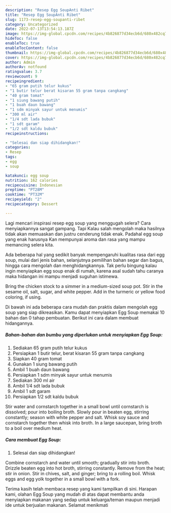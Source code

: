 ```yaml
---
description: "Resep Egg SoupAnti Ribet"
title: "Resep Egg SoupAnti Ribet"
slug: 1173-resep-egg-soupanti-ribet
category: Uncategorized
date: 2022-07-13T13:54:13.187Z
image: https://img-global.cpcdn.com/recipes/4b826877d34ecb6d/680x482cq70/egg-soup-foto-resep-utama.jpg
hideToc: false
enableToc: true
enableTocContent: false
thumbnail: https://img-global.cpcdn.com/recipes/4b826877d34ecb6d/680x482cq70/egg-soup-foto-resep-utama.jpg
cover: https://img-global.cpcdn.com/recipes/4b826877d34ecb6d/680x482cq70/egg-soup-foto-resep-utama.jpg
author: Admin
authorAv: notfound
ratingvalue: 3.7
reviewcount: 9
recipeingredient:
- "65 gram putih telur kukus"
- "1 butir telur berat kisaran 55 gram tanpa cangkang"
- "40 gram tomat"
- "1 siung bawang putih"
- "1 buah daun bawang"
- "1 sdm minyak sayur untuk menumis"
- "300 ml air"
- "1/4 sdt lada bubuk"
- "1 sdt garam"
- "1/2 sdt kaldu bubuk"
recipeinstructions:

- "Selesai dan siap dihidangkan!"
categories:
- Resep
tags:
- egg
- soup

katakunci: egg soup 
nutrition: 162 calories
recipecuisine: Indonesian
preptime: "PT28M"
cooktime: "PT32M"
recipeyield: "2"
recipecategory: Dessert

---
```



Lagi mencari inspirasi resep egg soup yang menggugah selera? Cara menyiapkannya sangat gampang. Tapi Kalau salah mengolah maka hasilnya tidak akan memuaskan dan justru cenderung tidak enak. Padahal egg soup yang enak harusnya Kan mempunyai aroma dan rasa yang mampu memancing selera kita.


Ada beberapa hal yang sedikit banyak mempengaruhi kualitas rasa dari egg soup, mulai dari jenis bahan, selanjutnya pemilihan bahan segar dan bagus, hingga cara mengolah dan menghidangkannya. Tak perlu bingung kalau ingin menyiapkan egg soup enak di rumah, karena asal sudah tahu caranya maka hidangan ini mampu menjadi suguhan istimewa.

Bring the chicken stock to a simmer in a medium-sized soup pot. Stir in the sesame oil, salt, sugar, and white pepper. Add in the turmeric or yellow food coloring, if using.


Di bawah ini ada beberapa cara mudah dan praktis dalam mengolah egg soup yang siap dikreasikan. Kamu dapat menyiapkan Egg Soup memakai 10 bahan dan 0 tahap pembuatan. Berikut ini cara dalam membuat hidangannya.

<!--inarticleads1-->

##### Bahan-bahan dan bumbu yang diperlukan untuk menyiapkan Egg Soup:

1. Sediakan 65 gram putih telur kukus
1. Persiapkan 1 butir telur, berat kisaran 55 gram tanpa cangkang
1. Siapkan 40 gram tomat
1. Gunakan 1 siung bawang putih
1. Ambil 1 buah daun bawang
1. Persiapkan 1 sdm minyak sayur untuk menumis
1. Sediakan 300 ml air
1. Ambil 1/4 sdt lada bubuk
1. Ambil 1 sdt garam
1. Persiapkan 1/2 sdt kaldu bubuk


Stir water and cornstarch together in a small bowl until cornstarch is dissolved; pour into boiling broth. Slowly pour in beaten egg, stirring constantly; season with white pepper and salt. Whisk soy sauce and cornstarch together then whisk into broth. In a large saucepan, bring broth to a boil over medium heat. 

<!--inarticleads2-->

##### Cara membuat Egg Soup:


1. Selesai dan siap dihidangkan!

Combine cornstarch and water until smooth; gradually stir into broth. Drizzle beaten egg into hot broth, stirring constantly. Remove from the heat; stir in onion. Stir in chives, salt, and ginger; bring to a rolling boil. Whisk eggs and egg yolk together in a small bowl with a fork. 

Terima kasih telah membaca resep yang kami tampilkan di sini. Harapan kami, olahan Egg Soup yang mudah di atas dapat membantu anda menyiapkan makanan yang sedap untuk keluarga/teman maupun menjadi ide untuk berjualan makanan. Selamat menikmati
